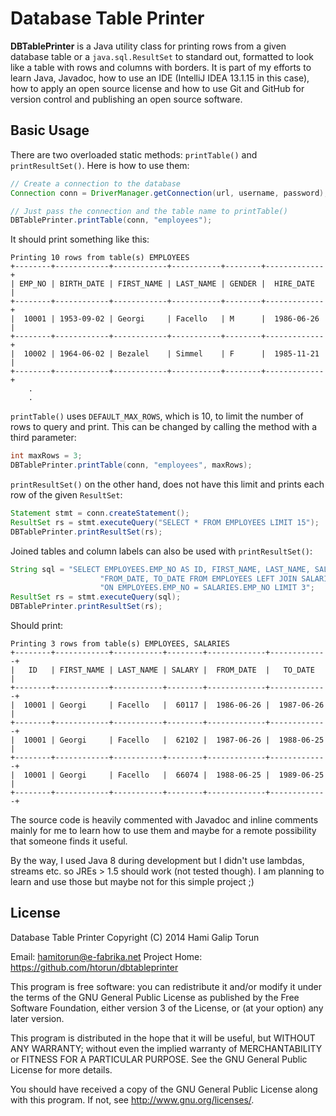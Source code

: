 Database Table Printer
======================

**DBTablePrinter** is a Java utility class for printing rows from a given database table or a `java.sql.ResultSet` to standard out, formatted to look like a table with rows and columns with borders. It is part of my efforts to learn Java, Javadoc, how to use an IDE (IntelliJ IDEA 13.1.15 in this case), how to apply an open source license and how to use Git and GitHub for version control and publishing an open source software.

## Basic Usage

There are two overloaded static methods: `printTable()` and `printResultSet()`. Here is how to use them:

```java
// Create a connection to the database
Connection conn = DriverManager.getConnection(url, username, password);

// Just pass the connection and the table name to printTable()
DBTablePrinter.printTable(conn, "employees");
```

It should print something like this:

```
Printing 10 rows from table(s) EMPLOYEES
+--------+------------+------------+-----------+--------+-------------+
| EMP_NO | BIRTH_DATE | FIRST_NAME | LAST_NAME | GENDER |  HIRE_DATE  |
+--------+------------+------------+-----------+--------+-------------+
|  10001 | 1953-09-02 | Georgi     | Facello   | M      |  1986-06-26 |
+--------+------------+------------+-----------+--------+-------------+
|  10002 | 1964-06-02 | Bezalel    | Simmel    | F      |  1985-11-21 |
+--------+------------+------------+-----------+--------+-------------+
    .
    .
```

`printTable()` uses `DEFAULT_MAX_ROWS`, which is 10, to limit the number of rows to query and print. This can be changed by calling the method with a third parameter: 

```java
int maxRows = 3;
DBTablePrinter.printTable(conn, "employees", maxRows);
```

`printResultSet()` on the other hand, does not have this limit and prints each row of the given `ResultSet`:

```java
Statement stmt = conn.createStatement();
ResultSet rs = stmt.executeQuery("SELECT * FROM EMPLOYEES LIMIT 15");
DBTablePrinter.printResultSet(rs);
```

Joined tables and column labels can also be used with `printResultSet()`:

```java
String sql = "SELECT EMPLOYEES.EMP_NO AS ID, FIRST_NAME, LAST_NAME, SALARY, " +
                    "FROM_DATE, TO_DATE FROM EMPLOYEES LEFT JOIN SALARIES " +
                    "ON EMPLOYEES.EMP_NO = SALARIES.EMP_NO LIMIT 3";
ResultSet rs = stmt.executeQuery(sql);
DBTablePrinter.printResultSet(rs);
```

Should print:

```
Printing 3 rows from table(s) EMPLOYEES, SALARIES
+--------+------------+-----------+--------+-------------+-------------+
|   ID   | FIRST_NAME | LAST_NAME | SALARY |  FROM_DATE  |   TO_DATE   |
+--------+------------+-----------+--------+-------------+-------------+
|  10001 | Georgi     | Facello   |  60117 |  1986-06-26 |  1987-06-26 |
+--------+------------+-----------+--------+-------------+-------------+
|  10001 | Georgi     | Facello   |  62102 |  1987-06-26 |  1988-06-25 |
+--------+------------+-----------+--------+-------------+-------------+
|  10001 | Georgi     | Facello   |  66074 |  1988-06-25 |  1989-06-25 |
+--------+------------+-----------+--------+-------------+-------------+
```
The source code is heavily commented with Javadoc and inline comments mainly for me to learn how to use them and maybe for a remote possibility that someone finds it useful.

By the way, I used Java 8 during development but I didn't use lambdas, streams etc. so JREs > 1.5 should work (not tested though). I am planning to learn and use those but maybe not for this simple project ;)

## License
Database Table Printer
Copyright (C) 2014  Hami Galip Torun

Email: hamitorun@e-fabrika.net
Project Home: https://github.com/htorun/dbtableprinter

This program is free software: you can redistribute it and/or modify
it under the terms of the GNU General Public License as published by
the Free Software Foundation, either version 3 of the License, or
(at your option) any later version.

This program is distributed in the hope that it will be useful,
but WITHOUT ANY WARRANTY; without even the implied warranty of
MERCHANTABILITY or FITNESS FOR A PARTICULAR PURPOSE.  See the
GNU General Public License for more details.

You should have received a copy of the GNU General Public License
along with this program.  If not, see <http://www.gnu.org/licenses/>.
